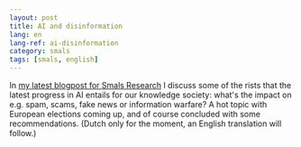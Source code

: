 ```yaml
---
layout: post
title: AI and disinformation
lang: en
lang-ref: ai-disinformation
category: smals
tags: [smals, english]
---
```


In [my latest blogpost for Smals Research](https://www.smalsresearch.be/ai-en-desinformatie/) I discuss some of the rists that the latest progress in AI entails for our knowledge society: what's the impact on e.g. spam, scams, fake news or information warfare? A hot topic with European elections coming up, and of course concluded with some recommendations. (Dutch only for the moment, an English translation will follow.)
